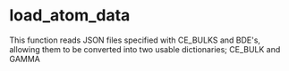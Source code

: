 # load_atom_data
This function reads JSON files specified with CE_BULKS and BDE's, allowing them to be converted into two usable dictionaries; CE_BULK and GAMMA
